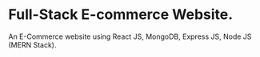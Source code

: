 # Full-Stack E-commerce Website.
An E-Commerce website using React JS, MongoDB, Express JS, Node JS (MERN Stack).
